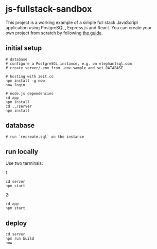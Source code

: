 # js-fullstack-sandbox

This project is a working example of a simple full stack JavaScript application using PostgreSQL, Express.js and React. You can create your own project from scratch by following [the guide](https://www.fullstackagile.eu/2017/06/04/js-sql-fullstack-guide/).

## initial setup

    # database
    # configure a PostgreSQL instance, e.g. on elephantsql.com
    # create server/.env from .env-sample and set DATABASE 

    # hosting with zeit.co
    npm install -g now
    now login

    # node.js dependencies
    cd app
    npm install
    cd ../server
    npm install


## database

    # run `recreate.sql` on the instance

## run locally

Use two terminals:

1:

    cd server
    npm start

2:

    cd app
    npm start


## deploy

    cd server
    npm run build
    now
